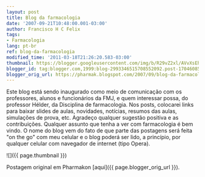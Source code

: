 ```yaml
---
layout: post
title: Blog da farmacologia
date: '2007-09-21T10:48:00.001-03:00'
author: Francisco H C Felix
tags:
- Farmacologia
lang: pt-br
ref: blog-da-farmacologia
modified_time: '2011-03-18T21:26:20.583-03:00'
thumbnail: https://blogger.googleusercontent.com/img/b/R29vZ2xl/AVvXsEhD01fUvipmi7OObeJI_pcGjXbU_vBxnrhXdewI0sQ5qgWr7p5MYm5K4_eGj8Vcr0J4We6oSksPbe91adpiBl3zqyXZXeO4mPeCARJx1jv9Dk0GQXMWq0etOriPe_TBFoub4i4aDztDPg2M/s1600/Eu.jpg
blogger_id: tag:blogger.com,1999:blog-2993346515708552092.post-1704608538333004129
blogger_orig_url: https://pharmak.blogspot.com/2007/09/blog-da-farmacologia.html
---
```


Este blog está sendo inaugurado como meio de comunicação com os professores, alunos e funcionários da FMJ, e quem interessar
possa, do professor Hélder, da Disciplina de farmacologia. <!--more-->
Nos posts, colocarei links para baixar slides de aulas, novidades,
notícias, resumos das aulas, simulações de prova, etc. Agradeço qualquer sugestão positiva e as contribuições. Qualquer assunto
que tenha a ver com farmacologia é bem vindo. O nome do blog vem do fato de que parte das postagens será feita "on the go" com
meu celular e o blog poderá ser lido, a princípio, por qualquer celular com navegador de internet (tipo Opera).

![]({{ page.thumbnail }})

Postagem original em Pharmakon [aqui]({{ page.blogger_orig_url }}).
